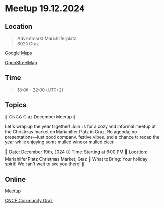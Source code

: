 # Meetup 19.12.2024

## Location

> Adventmarkt Mariahilferplatz<br />
> 8020 Graz

[Google Maps](https://maps.app.goo.gl/pfHivZWt6yAm8zyN8)

[OpenStreetMap](https://www.openstreetmap.org/relation/11511612)

## Time

> 18:00 - 22:00 (UTC+2)

## Topics

🎄 CNCG Graz December Meetup 🎄

Let's wrap up the year together! Join us for a cozy and informal meetup at the Christmas market on Mariahilfer Platz in Graz.
No agenda, no presentations—just good company, festive vibes, and a chance to recap the year while enjoying some mulled wine or mulled cider.

📅 Date: December 19th, 2024
🕔 Time: Starting at 6:00 PM
📍 Location: Mariahilfer Platz Christmas Market, Graz
🍷 What to Bring: Your holiday spirit!
We can't wait to see you there! 🌟

## Online

[Meetup](https://www.meetup.com/cncf-graz/events/304739580)

[CNCF Community Graz](https://community.cncf.io/events/details/cncf-cloud-native-graz-presents-cncg-graz-december-meetup/)
